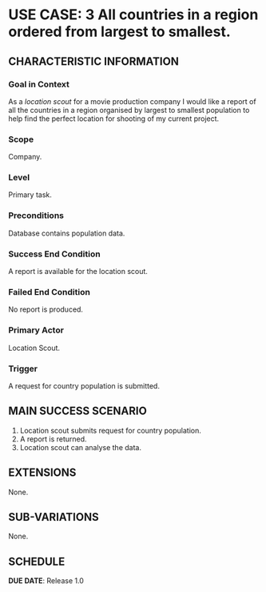 # USE CASE: 3 All countries in a region ordered from largest to smallest.

## CHARACTERISTIC INFORMATION

### Goal in Context

As a *location scout* for a movie production company I would like a report of all the countries in a region organised by largest to smallest population to help find the perfect location for shooting of my current project.
### Scope

Company.

### Level

Primary task.

### Preconditions

Database contains population data.

### Success End Condition

A report is available for the location scout.

### Failed End Condition

No report is produced.

### Primary Actor

Location Scout.

### Trigger

A request for country population is submitted.

## MAIN SUCCESS SCENARIO

1. Location scout submits request for country population.
2. A report is returned.
3. Location scout can analyse the data.

## EXTENSIONS

None.

## SUB-VARIATIONS

None.

## SCHEDULE

**DUE DATE**: Release 1.0